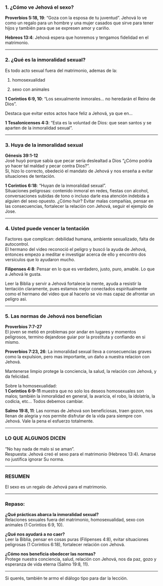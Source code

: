### 1. ¿Cómo ve Jehová el sexo?

**Proverbios 5:18, 19**: “Goza con la esposa de tu juventud”.
Jehová lo ve como un regalo para un hombre y una mujer casados que sirve para tener hijos y también para que se expresen amor y cariño.

**Hebreos 13:4**: Jehová espera que honremos y tengamos fidelidad en el matrimonio.  

---
### 2. ¿Qué es la inmoralidad sexual?

Es todo acto sexual fuera del matrimonio, ademas de la:

1. homosexualidad
    
2. sexo con animales  

**1 Corintios 6:9, 10**: “Los sexualmente inmorales... no heredarán el Reino de Dios”.

Destaca que evitar estos actos hace feliz a Jehová, ya que en...

**1 Tesalonicenses 4:3**: “Esta es la voluntad de Dios: que sean santos y se aparten de la inmoralidad sexual”.

---

### 3. Huya de la inmoralidad sexual

**Génesis 39:1-12**  
José huyó porque sabía que pecar sería deslealtad a Dios “¿Cómo podría yo hacer tal maldad y pecar contra Dios?”.  
Sí, hizo lo correcto, obedeció el mandato de Jehová y nos enseña a evitar situaciones de tentación.

**1 Corintios 6:18**: “Huyan de la inmoralidad sexual”.  
Situaciones peligrosas: contenido inmoral en redes, fiestas con alcohol, conversaciones subidas de tono o incluso darle esa atención indebida a alguien del sexo opuesto.
¿Cómo huir? Evitar malas compañías, pensar en las consecuencias, fortalecer la relación con Jehová, seguir el ejemplo de Jose.

---

### 4. Usted puede vencer la tentación

Factores que complican: debilidad humana, ambiente sexualizado, falta de autocontrol.  
El hermano del video reconoció el peligro y buscó la ayuda de Jehová, entonces empezo a meditar e investigar acerca de ello y encontro dos versiculos que lo ayudaron mucho.

**Filipenses 4:8**: Pensar en lo que es verdadero, justo, puro, amable. Lo que a Jehová le gusta.

Leer la Biblia y servir a Jehová fortalece la mente, ayuda a resistir la tentación claramente, pues estamos mejor conectados espiritualmente como el hermano del video que al hacerlo se vio mas capaz de afrontar un peligro asi.

---

### 5. Las normas de Jehová nos benefician

**Proverbios 7:7-27**  
El joven se metió en problemas por andar en lugares y momentos peligrosos, termino dejandose guiar por la prostituta y confiando en si mismo.  

**Proverbios 7:23, 26**: La inmoralidad sexual lleva a consecuencias graves como la expulsion, pero mas importante, un daño a nuestra relacion con Jehová. 

Mantenerse limpio protege la conciencia, la salud, la relación con Jehová, y da felicidad.

Sobre la homosexualidad:  
**1 Corintios 6:9-11** muestra que no solo los deseos homosexuales son malos; también la inmoralidad en general, la avaricia, el robo, la idolatría, la codicia, etc... Todos debemos cambiar.  

**Salmo 19:8, 11**: Las normas de Jehová son beneficiosas, traen gozon, nos llenan de alegria y nos permite disfrutar de la vida para siempre con Jehová. Vale la pena el esfuerzo totalmente.

---
### LO QUE ALGUNOS DICEN

“No hay nada de malo si se aman”.  
Respuesta: Jehová creó el sexo para el matrimonio (Hebreos 13:4). Amarse no justifica ignorar Su norma.

---

### RESUMEN

El sexo es un regalo de Jehová para el matrimonio.

---

### Repaso:

**¿Qué prácticas abarca la inmoralidad sexual?**  
Relaciones sexuales fuera del matrimonio, homosexualidad, sexo con animales (1 Corintios 6:9, 10).

**¿Qué nos ayudará a no caer?**  
Leer la Biblia, pensar en cosas puras (Filipenses 4:8), evitar situaciones peligrosas (1 Corintios 6:18), fortalecer relación con Jehová.

**¿Cómo nos beneficia obedecer las normas?**  
Protege nuestra conciencia, salud, relación con Jehová, nos da paz, gozo y esperanza de vida eterna (Salmo 19:8, 11).

---

Si querés, también te armo el diálogo tipo para dar la lección.